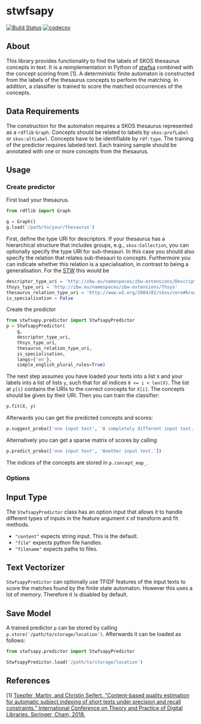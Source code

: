 # stwfsapy
[![Build Status](https://travis-ci.org/zbw/stwfsapy.svg?branch=master)](https://travis-ci.org/zbw/stwfsapy)
[![codecov](https://codecov.io/gh/zbw/stwfsapy/branch/master/graph/badge.svg)](https://codecov.io/gh/zbw/stwfsapy)
## About
This library provides functionality to find the labels of SKOS thesaurus concepts in text.
It is a reimplementation in Python of [stwfsa](https://github.com/zbw/stwfsa) combined with the concept scoring from [1].
A deterministic finite automaton is constructed from the labels of the thesaurus concepts to perform the matching.
In addition, a classifier is trained to score the matched occurrences of the concepts.

## Data Requirements
The construction for the automaton requires a SKOS thesaurus represented as a `rdflib` `Graph`.
Concepts should be related to labels by `skos:prefLabel` or `skos:altLabel`.
Concepts have to be identifiable by `rdf:type`.
The training of the predictor requires labeled text.
Each training sample should be annotated with one or more concepts from the thesaurus.

## Usage
### Create predictor
First load your thesaurus.
```python
from rdflib import Graph

g = Graph()
g.load('/path/to/your/thesaurus')
```
First, define the type URI for descriptors.
If your thesaurus has a hierarchical structure that includes groups, 
e.g., `skos:Collection`,
you can optionally specify the type URI for sub-thesauri.
In this case you should also specify the relation that relates sub-thesauri to concepts.
Furthermore you can indicate whether this relation is a specialisation, in contrast to being a generalisation.
For the [STW](https://http://zbw.eu/stw/) this would be
```python
descriptor_type_uri = 'http://zbw.eu/namespaces/zbw-extensions/Descriptor'
thsys_type_uri = 'http://zbw.eu/namespaces/zbw-extensions/Thsys'
thesaurus_relation_type_uri = 'http://www.w3.org/2004/02/skos/core#broader'
is_specialisation = False
```

Create the predictor
```python
from stwfsapy.predictor import StwfsapyPredictor
p = StwfsapyPredictor(
    g,
    descriptor_type_uri,
    thsys_type_uri,
    thesaurus_relation_type_uri,
    is_specialisation,
    langs={'en'},
    simple_english_plural_rules=True)
```
The next step assumes you have loaded your texts into a list `X` and your labels into a list of lists `y`,
such that for all indices `0 <= i < len(X)`. The list at `y[i]` contains the URIs to the correct concepts for `X[i]`.
The concepts should be given by their URI.
Then you can train the classifier:
```python
p.fit(X, y)
```
Afterwards you can get the predicted concepts and scores:
```python
p.suggest_proba(['one input text', 'A completely different input text.'])
```
Alternatively you can get a sparse matrix of scores by calling
```python
p.predict_proba(['one input text', 'Another input text.'])
```
The indices of the concepts are stored in `p.concept_map_`.

### Options
## Input Type
The `StwfsapyPredictor` class has an option input that allows it to handle different types of inputs in the feature argument `X` of transform and fit methods.
* `"content"` expects string input. This is the default.
* `"file"` expects python file handles.
* `"filename"` expects paths to files.

## Text Vectorizer
`StwfsapyPredictor` can optionally use TFIDF features of the input texts to score the matches found by the finite state automaton.
However this uses a lot of memory. Therefore it is disabled by default.

## Save Model
A trained predictor `p` can be stored by calling `p.store('/path/to/storage/location')`.
Afterwards it can be loaded as follows:
```python
from stwfsapy.predictor import StwfsapyPredictor

StwfsapyPredictor.load('/path/to/storage/location')
``` 

## References
[1] [Toepfer, Martin, and Christin Seifert. "Content-based quality estimation for automatic subject indexing of short texts under precision and recall constraints." International Conference on Theory and Practice of Digital Libraries. Springer, Cham, 2018.](https://arxiv.org/abs/1806.02743)
